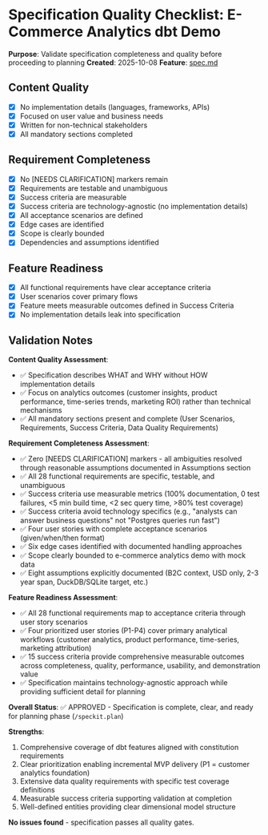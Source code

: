 # Specification Quality Checklist: E-Commerce Analytics dbt Demo

**Purpose**: Validate specification completeness and quality before proceeding to planning
**Created**: 2025-10-08
**Feature**: [spec.md](../spec.md)

## Content Quality

- [x] No implementation details (languages, frameworks, APIs)
- [x] Focused on user value and business needs
- [x] Written for non-technical stakeholders
- [x] All mandatory sections completed

## Requirement Completeness

- [x] No [NEEDS CLARIFICATION] markers remain
- [x] Requirements are testable and unambiguous
- [x] Success criteria are measurable
- [x] Success criteria are technology-agnostic (no implementation details)
- [x] All acceptance scenarios are defined
- [x] Edge cases are identified
- [x] Scope is clearly bounded
- [x] Dependencies and assumptions identified

## Feature Readiness

- [x] All functional requirements have clear acceptance criteria
- [x] User scenarios cover primary flows
- [x] Feature meets measurable outcomes defined in Success Criteria
- [x] No implementation details leak into specification

## Validation Notes

**Content Quality Assessment**:
- ✅ Specification describes WHAT and WHY without HOW implementation details
- ✅ Focus on analytics outcomes (customer insights, product performance, time-series trends, marketing ROI) rather than technical mechanisms
- ✅ All mandatory sections present and complete (User Scenarios, Requirements, Success Criteria, Data Quality Requirements)

**Requirement Completeness Assessment**:
- ✅ Zero [NEEDS CLARIFICATION] markers - all ambiguities resolved through reasonable assumptions documented in Assumptions section
- ✅ All 28 functional requirements are specific, testable, and unambiguous
- ✅ Success criteria use measurable metrics (100% documentation, 0 test failures, <5 min build time, <2 sec query time, >80% test coverage)
- ✅ Success criteria avoid technology specifics (e.g., "analysts can answer business questions" not "Postgres queries run fast")
- ✅ Four user stories with complete acceptance scenarios (given/when/then format)
- ✅ Six edge cases identified with documented handling approaches
- ✅ Scope clearly bounded to e-commerce analytics demo with mock data
- ✅ Eight assumptions explicitly documented (B2C context, USD only, 2-3 year span, DuckDB/SQLite target, etc.)

**Feature Readiness Assessment**:
- ✅ All 28 functional requirements map to acceptance criteria through user story scenarios
- ✅ Four prioritized user stories (P1-P4) cover primary analytical workflows (customer analytics, product performance, time-series, marketing attribution)
- ✅ 15 success criteria provide comprehensive measurable outcomes across completeness, quality, performance, usability, and demonstration value
- ✅ Specification maintains technology-agnostic approach while providing sufficient detail for planning

**Overall Status**: ✅ APPROVED - Specification is complete, clear, and ready for planning phase (`/speckit.plan`)

**Strengths**:
1. Comprehensive coverage of dbt features aligned with constitution requirements
2. Clear prioritization enabling incremental MVP delivery (P1 = customer analytics foundation)
3. Extensive data quality requirements with specific test coverage definitions
4. Measurable success criteria supporting validation at completion
5. Well-defined entities providing clear dimensional model structure

**No issues found** - specification passes all quality gates.
